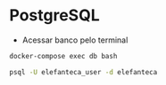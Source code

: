 # PostgreSQL

- Acessar banco pelo terminal
```sh
docker-compose exec db bash
```
```sh
psql -U elefanteca_user -d elefanteca
```
